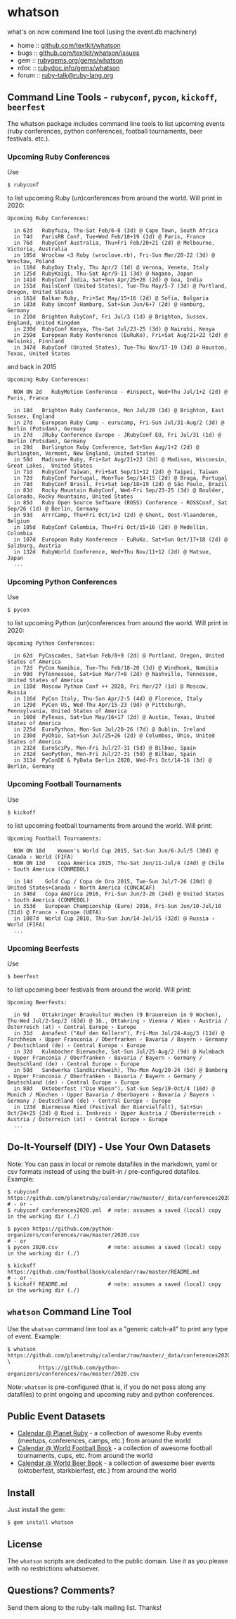 # whatson

what's on now command line tool (using the event.db machinery)

* home  :: [github.com/textkit/whatson](https://github.com/textkit/whatson)
* bugs  :: [github.com/textkit/whatson/issues](https://github.com/textkit/whatson/issues)
* gem   :: [rubygems.org/gems/whatson](https://rubygems.org/gems/whatson)
* rdoc  :: [rubydoc.info/gems/whatson](http://rubydoc.info/gems/whatson)
* forum :: [ruby-talk@ruby-lang.org](http://www.ruby-lang.org/en/community/mailing-lists)


## Command Line Tools - `rubyconf`, `pycon`, `kickoff`, `beerfest`

The whatson package includes command line tools
to list upcoming events (ruby conferences, python conferences,
football tournaments, beer festivals. etc.).


### Upcoming Ruby Conferences

Use

```
$ rubyconf
```

to list upcoming Ruby (un)conferences from around the world. Will print in 2020:

```
Upcoming Ruby Conferences:

  in 62d   Rubyfuza, Thu-Sat Feb/6-8 (3d) @ Cape Town, South Africa
  in 74d   ParisRB Conf, Tue+Wed Feb/18+19 (2d) @ Paris, France
  in 76d   RubyConf Australia, Thu+Fri Feb/20+21 (2d) @ Melbourne, Victoria, Australia
  in 105d  Wrocław <3 Ruby (wroclove.rb), Fri-Sun Mar/20-22 (3d) @ Wrocław, Poland
  in 118d  RubyDay Italy, Thu Apr/2 (1d) @ Verona, Veneto, Italy
  in 125d  RubyKaigi, Thu-Sat Apr/9-11 (3d) @ Nagano, Japan
  in 141d  RubyConf India, Sat+Sun Apr/25+26 (2d) @ Goa, India
  in 151d  RailsConf (United States), Tue-Thu May/5-7 (3d) @ Portland, Oregon, United States
  in 161d  Balkan Ruby, Fri+Sat May/15+16 (2d) @ Sofia, Bulgaria
  in 183d  Ruby Unconf Hamburg, Sat+Sun Jun/6+7 (2d) @ Hamburg, Germany
  in 210d  Brighton RubyConf, Fri Jul/3 (1d) @ Brighton, Sussex, England, United Kingdom
  in 230d  RubyConf Kenya, Thu-Sat Jul/23-25 (3d) @ Nairobi, Kenya
  in 259d  European Ruby Konference (EuRuKo), Fri+Sat Aug/21+22 (2d) @ Helsinki, Finnland
  in 347d  RubyConf (United States), Tue-Thu Nov/17-19 (3d) @ Houston, Texas, United States
```

and back in 2015

```
Upcoming Ruby Conferences:

  NOW ON 2d   RubyMotion Conference - #inspect, Wed+Thu Jul/1+2 (2d) @ Paris, France

  in 18d   Brighton Ruby Conference, Mon Jul/20 (1d) @ Brighton, East Sussex, England
  in 27d   European Ruby Camp - eurucamp, Fri-Sun Jul/31-Aug/2 (3d) @ Berlin (Potsdam), Germany
  in 27d   JRuby Conference Europe - JRubyConf EU, Fri Jul/31 (1d) @ Berlin (Potsdam), Germany
  in 28d   Burlington Ruby Conference, Sat+Sun Aug/1+2 (2d) @ Burlington, Vermont, New England, United States
  in 50d   Madison+ Ruby, Fri+Sat Aug/21+22 (2d) @ Madison, Wisconsin, Great Lakes,  United States
  in 71d   RubyConf Taiwan, Fri+Sat Sep/11+12 (2d) @ Taipei, Taiwan
  in 72d   RubyConf Portugal, Mon+Tue Sep/14+15 (2d) @ Braga, Portugal
  in 78d   RubyConf Brasil, Fri+Sat Sep/18+19 (2d) @ São Paulo, Brazil
  in 83d   Rocky Mountain RubyConf, Wed-Fri Sep/23-25 (3d) @ Boulder, Colorado, Rocky Mountains, United States
  in 85d   Ruby Open Source Software (ROSS) Conference - ROSSConf, Sat Sep/26 (1d) @ Berlin, Germany
  in 93d   ArrrCamp, Thu+Fri Oct/1+2 (2d) @ Ghent, Oost-Vlaanderen, Belgium
  in 105d  RubyConf Colombia, Thu+Fri Oct/15+16 (2d) @ Medellin, Colombia
  in 107d  European Ruby Konference - EuRuKo, Sat+Sun Oct/17+18 (2d) @ Salzburg, Austria
  in 132d  RubyWorld Conference, Wed+Thu Nov/11+12 (2d) @ Matsue, Japan
  ...
```



### Upcoming Python Conferences

Use

```
$ pycon
```

to list upcoming Python (un)conferences from around the world. Will print in 2020:

```
Upcoming Python Conferences:

  in 62d  PyCascades, Sat+Sun Feb/8+9 (2d) @ Portland, Oregon, United States of America
  in 72d  PyCon Namibia, Tue-Thu Feb/18-20 (3d) @ Windhoek, Namibia
  in 90d  PyTennessee, Sat+Sun Mar/7+8 (2d) @ Nashville, Tennessee, United States of America
  in 110d  Moscow Python Conf ++ 2020, Fri Mar/27 (1d) @ Moscow, Russia
  in 116d  PyCon Italy, Thu-Sun Apr/2-5 (4d) @ Florence, Italy
  in 129d  PyCon US, Wed-Thu Apr/15-23 (9d) @ Pittsburgh, Pennsylvania, United States of America
  in 160d  PyTexas, Sat+Sun May/16+17 (2d) @ Austin, Texas, United States of America
  in 225d  EuroPython, Mon-Sun Jul/20-26 (7d) @ Dublin, Ireland
  in 230d  PyOhio, Sat+Sun Jul/25+26 (2d) @ Columbus, Ohio, United States of America
  in 232d  EuroSciPy, Mon-Fri Jul/27-31 (5d) @ Bilbao, Spain
  in 232d  GeoPython, Mon-Fri Jul/27-31 (5d) @ Bilbao, Spain
  in 311d  PyConDE & PyData Berlin 2020, Wed-Fri Oct/14-16 (3d) @ Berlin, Germany
```


### Upcoming Football Tournaments

Use

```
$ kickoff
```

to list upcoming football tournaments from around the world. Will print:

```
Upcoming Football Tournaments:

  NOW ON 18d    Women's World Cup 2015, Sat-Sun Jun/6-Jul/5 (30d) @ Canada › World (FIFA)
  NOW ON 13d    Copa América 2015, Thu-Sat Jun/11-Jul/4 (24d) @ Chile › South America (CONMEBOL)

  in 14d    Gold Cup / Copa de Oro 2015, Tue-Sun Jul/7-26 (20d) @ United States+Canada › North America (CONCACAF)
  in 346d   Copa América 2016, Fri-Sun Jun/3-26 (24d) @ United States › South America (CONMEBOL)
  in 353d   European Championship (Euro) 2016, Fri-Sun Jun/10-Jul/10 (31d) @ France › Europe (UEFA)
  in 1087d  World Cup 2018, Thu-Sun Jun/14-Jul/15 (32d) @ Russia › World (FIFA)
  ...
```


### Upcoming Beerfests

Use

```
$ beerfest
```

to list upcoming beer festivals from around the world. Will print:

```
Upcoming Beerfests:

  in 9d    Ottakringer Braukultur Wochen (9 Brauereien in 9 Wochen), Thu-Wed Jul/2-Sep/2 (63d) @ 16., Ottakring › Vienna / Wien › Austria / Österreich (at) › Central Europe › Europe
  in 31d   Annafest ("Auf den Kellern"), Fri-Mon Jul/24-Aug/3 (11d) @ Forchheim › Upper Franconia / Oberfranken › Bavaria / Bayern › Germany / Deutschland (de) › Central Europe › Europe
  in 32d   Kulmbacher Bierwoche, Sat-Sun Jul/25-Aug/2 (9d) @ Kulmbach › Upper Franconia / Oberfranken › Bavaria / Bayern › Germany / Deutschland (de) › Central Europe › Europe
  in 58d   Sandwerka (Sandkirchweih), Thu-Mon Aug/20-24 (5d) @ Bamberg › Upper Franconia / Oberfranken › Bavaria / Bayern › Germany / Deutschland (de) › Central Europe › Europe
  in 88d   Oktoberfest ("Die Wiesn"), Sat-Sun Sep/19-Oct/4 (16d) @ Munich / München › Upper Bavaria / Oberbayern › Bavaria / Bayern › Germany / Deutschland (de) › Central Europe › Europe
  in 123d  Biermesse Ried (Festival der Biervielfalt), Sat+Sun Oct/24+25 (2d) @ Ried i. Innkreis › Upper Austria / Oberösterreich › Austria / Österreich (at) › Central Europe › Europe
  ...
```



## Do-It-Yourself (DIY) - Use Your Own Datasets

Note: You can pass in local or remote datafiles in the markdown, yaml or csv formats
instead of using the built-in / pre-configured datafiles.
Example:

```
$ rubyconf https://github.com/planetruby/calendar/raw/master/_data/conferences2020.yml
# - or -
$ rubyconf conferences2020.yml  # note: assumes a saved (local) copy in the working dir (./)

$ pycon https://github.com/python-organizers/conferences/raw/master/2020.csv
# - or
$ pycon 2020.csv                # note: assumes a saved (local) copy in the working dir (./)

$ kickoff https://github.com/footballbook/calendar/raw/master/README.md
# - or -
$ kickoff README.md             # note: assumes a saved (local) copy in the working dir (./)
```



## `whatson` Command Line Tool

Use the `whatson` command line tool as a "generic catch-all" to print any type of event.
Example:

```
$ whatson https://github.com/planetruby/calendar/raw/master/_data/conferences2020.yml \
          https://github.com/python-organizers/conferences/raw/master/2020.csv
```

Note: `whatson` is pre-configured (that is, if you do not pass along any datafiles)
to print ongoing and upcoming ruby and python conferences.




## Public Event Datasets

- [Calendar @ Planet Ruby](https://github.com/planetruby/calendar) - a collection of awesome Ruby events (meetups, conferences, camps, etc.) from around the world
- [Calendar @ World Football Book](https://github.com/footballbook/calendar) - a collection of awesome football tournaments, cups, etc. from around the world
- [Calendar @ World Beer Book](https://github.com/beerbook/calendar) - a collection of awesome beer events (oktoberfest, starkbierfest, etc.) from around the world



## Install

Just install the gem:

    $ gem install whatson


## License

The `whatson` scripts are dedicated to the public domain.
Use it as you please with no restrictions whatsoever.


## Questions? Comments?

Send them along to the ruby-talk mailing list.
Thanks!
